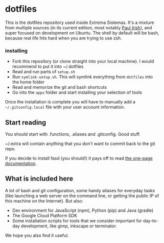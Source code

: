 # dotfiles

This is the dotfiles repository used inside Extrema Sistemas. It's a mixture from multiple sources (in its current edition, most notably [Paul Irish](https://github.com/paulirish/dotfiles)), and super focused on development on Ubuntu. The shell by default will be bash, because real life hits hard when you are trying to use zsh.

### installing

* Fork this repository (or clone straight into your local machine). I would recommend to put it into ~/.dotfiles
* Read and run parts of `setup.sh`
* Run `symlink-setup.sh`. This will symlink everything from `dotfiles` into the home folder
* Read and memorize the git and bash shortcuts
* Go into the `apps` folder and start installing your selection of tools

Once the installation is complete you will have to manually add a `~/.gitconfig.local` file with your user account information.

## Start reading

You should start with .functions, .aliases and .gitconfig. Good stuff.

~/.extra will contain anything that you don't want to commit back to the git repo.

If you decide to install fasd (you should!) it pays off to read [the one-page documentation](https://github.com/clvv/fasd).

## What is included here

A lot of bash and git configuration, some handy aliases for everyday tasks (like launching a web server on the command line, or getting the public IP of this machine on the Internet). But also:

* Dev environment for JavaScript (npm), Python (pip) and Java (gradle)
* The Google Cloud Platform SDK
* Some installation scripts for tools that we consider important for day-to-day development, like gimp, inkscape or terminator.

We hope you also find it useful.
